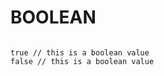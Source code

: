 # BOOLEAN

```

true // this is a boolean value
false // this is a boolean value

```

<!-- ## Resources -->